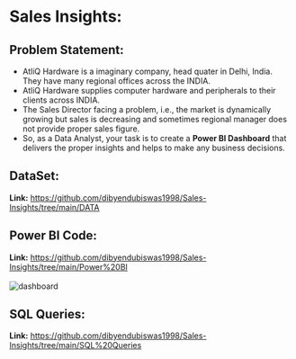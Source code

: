 # Sales Insights:

## Problem Statement:
* AtliQ Hardware is a imaginary company, head quater in Delhi, India. They have many regional offices across the INDIA.
* AtliQ Hardware supplies computer hardware and peripherals to their clients across INDIA.
* The Sales Director facing a problem, i.e., the market is dynamically growing but sales is decreasing and sometimes regional manager does not provide proper sales figure.
* So, as a Data Analyst, your task is to create a **Power BI Dashboard** that delivers the proper insights and helps to make any business decisions.


## DataSet:
**Link:** https://github.com/dibyendubiswas1998/Sales-Insights/tree/main/DATA

## Power BI Code:
**Link:** https://github.com/dibyendubiswas1998/Sales-Insights/tree/main/Power%20BI
<br><br>
![dashboard](https://user-images.githubusercontent.com/67157274/221092448-d85f4ae4-ca57-4f8e-97a8-5b221907baf2.PNG)


## SQL Queries:
**Link:** https://github.com/dibyendubiswas1998/Sales-Insights/tree/main/SQL%20Queries
